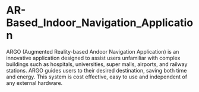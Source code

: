 # AR-Based_Indoor_Navigation_Application
ARGO (Augmented Reality-based Andoor Navigation Application) is an innovative application designed to assist users unfamiliar with complex buildings such as hospitals, universities, super malls, airports, and railway stations. ARGO guides users to their desired destination, saving both time and energy. This system is cost effective, easy to use and independent of any external hardware.
